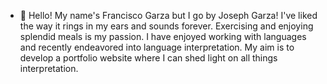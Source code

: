 - 👋 Hello! My name's Francisco Garza but I go by Joseph Garza! I've liked the way it rings in my ears and sounds forever. Exercising and enjoying splendid meals is my passion. I have enjoyed working with languages and recently endeavored into language interpretation. My aim is to develop a portfolio website where I can shed light on all things interpretation. 
<!---
Joseph-garza-411/Joseph-garza-411 is a ✨ special ✨ repository because its `README.md` (this file) appears on your GitHub profile.
You can click the Preview link to take a look at your changes.
--->
